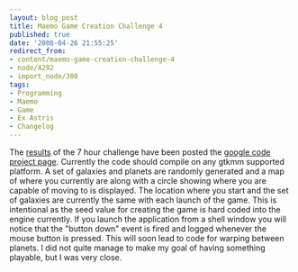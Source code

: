 ```yaml
---
layout: blog_post
title: Maemo Game Creation Challenge 4
published: true
date: '2008-04-26 21:55:25'
redirect_from:
- content/maemo-game-creation-challenge-4
- node/4292
- import_node/300
tags:
- Programming
- Maemo
- Game
- Ex Astris
- Changelog
---
```


The [results](http://code.google.com/p/exastris/downloads/list) of the 7 hour challenge have been posted the [google code project page](http://exastris.googlecode.com). Currently the code should compile on any gtkmm supported platform. A set of galaxies and planets are randomly generated and a map of where you currently are along with a circle showing where you are capable of moving to is displayed. The location where you start and the set of galaxies are currently the same with each launch of the game. This is intentional as the seed value for creating the game is hard coded into the engine currently. If you launch the application from a shell window you will notice that the "button down" event is fired and logged whenever the mouse button is pressed. This will soon lead to code for warping between planets. I did not quite manage to make my goal of having something playable, but I was very close.
